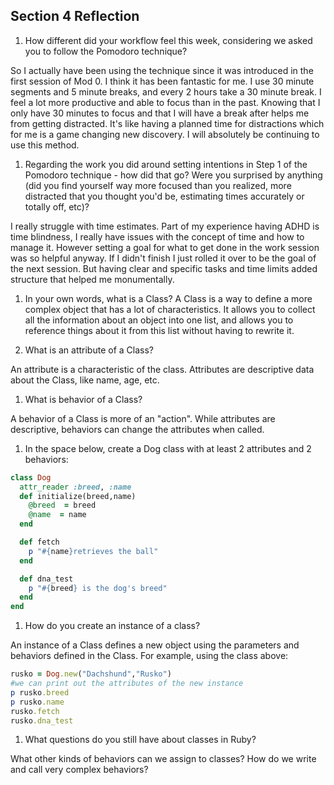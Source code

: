 ## Section 4 Reflection

1. How different did your workflow feel this week, considering we asked you to follow the Pomodoro technique?

So I actually have been using the technique since it was introduced in the first session of Mod 0. I think it has been fantastic for me. I use 30 minute segments and 5 minute breaks, and every 2 hours take a 30 minute break. I feel a lot more productive and able to focus than in the past. Knowing that I only have 30 minutes to focus and that I will have a break after helps me from getting distracted. It's like having a planned time for distractions which for me is a game changing new discovery. I will absolutely be continuing to use this method.

1. Regarding the work you did around setting intentions in Step 1 of the Pomodoro technique - how did that go? Were you surprised by anything (did you find yourself way more focused than you realized, more distracted that you thought you'd be, estimating times accurately or totally off, etc)?

I really struggle with time estimates. Part of my experience having ADHD is time blindness, I really have issues with the concept of time and how to manage it. However setting a goal for what to get done in the work session was so helpful anyway. If I didn't finish I just rolled it over to be the goal of the next session. But having clear and specific tasks and time limits added structure that helped me monumentally.

1. In your own words, what is a Class?
A Class is a way to define a more complex object that has a lot of characteristics. It allows you to collect all the information about an object into one list, and allows you to reference things about it from this list without having to rewrite it.

1. What is an attribute of a Class?

An attribute is a characteristic of the class. Attributes are descriptive data about the Class, like name, age, etc.

1. What is behavior of a Class?

A behavior of a Class is more of an "action". While attributes are descriptive, behaviors can change the attributes when called.

1. In the space below, create a Dog class with at least 2 attributes and 2 behaviors:

```rb
class Dog
  attr_reader :breed, :name
  def initialize(breed,name)
    @breed  = breed
    @name  = name
  end

  def fetch
    p "#{name}retrieves the ball"
  end

  def dna_test
    p "#{breed} is the dog's breed"
  end
end
```

1. How do you create an instance of a class?

An instance of a Class defines a new object using the parameters and behaviors defined in the Class. For example, using the class above:
```rb
rusko = Dog.new("Dachshund","Rusko")
#we can print out the attributes of the new instance
p rusko.breed
p rusko.name
rusko.fetch
rusko.dna_test
```


1. What questions do you still have about classes in Ruby?

What other kinds of behaviors can we assign to classes? How do we write and call very complex behaviors?
